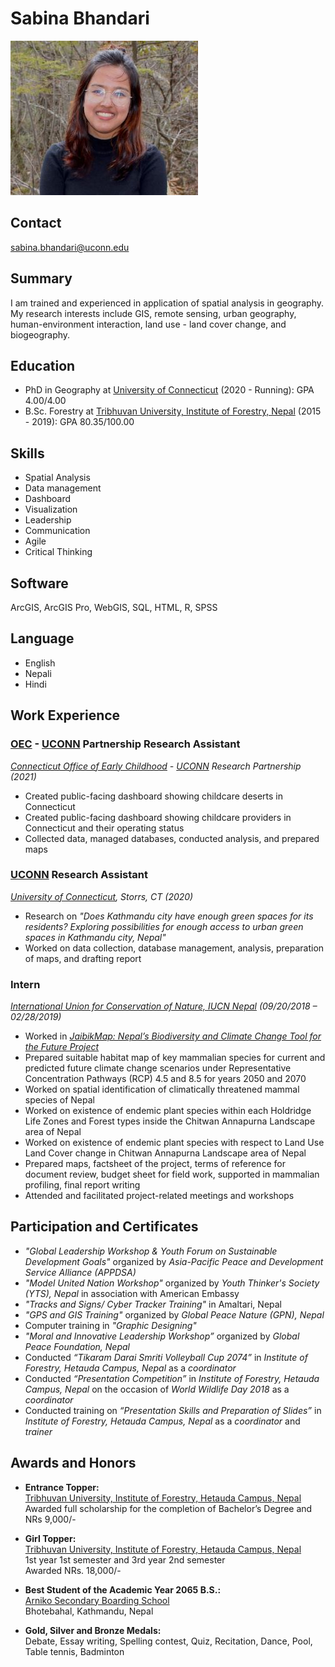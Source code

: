 # **Sabina Bhandari**
![Sabina Bhandari](https://github.com/sabinabhandari64/geog5516.github.io/blob/main/Sabina.jpg)

## Contact  
[sabina.bhandari@uconn.edu](sabina.bhandari@uconn.edu)

## Summary  
I am trained and experienced in application of spatial analysis in geography. My research interests include GIS, remote sensing, urban geography, human-environment interaction, land use - land cover change, and biogeography.

## Education  
* PhD in Geography at [University of Connecticut][UCONN] (2020 - Running): GPA 4.00/4.00
* B.Sc. Forestry at [Tribhuvan University, Institute of Forestry, Nepal][IOF, Hetauda] (2015 - 2019): GPA 80.35/100.00

## Skills
* Spatial Analysis
* Data management
* Dashboard
* Visualization
* Leadership
* Communication
* Agile
* Critical Thinking

## Software
ArcGIS, ArcGIS Pro, WebGIS, SQL, HTML, R, SPSS

## Language
* English
* Nepali
* Hindi

## Work Experience
### [OEC][OEC] - [UCONN][UCONN] Partnership Research Assistant  
_[Connecticut Office of Early Childhood][OEC] - [UCONN][UCONN] Research Partnership (2021)_
* Created public-facing dashboard showing childcare deserts in Connecticut
* Created public-facing dashboard showing childcare providers in Connecticut and their operating status
* Collected data, managed databases, conducted analysis, and prepared maps

### [UCONN][UCONN] Research Assistant  
_[University of Connecticut][UCONN], Storrs, CT (2020)_
* Research on _"Does Kathmandu city have enough green spaces for its residents? Exploring possibilities for enough access to urban green spaces in Kathmandu city, Nepal"_
* Worked on data collection, database management, analysis, preparation of maps, and drafting report

### Intern  
_[International Union for Conservation of Nature, IUCN Nepal][IUCN] (09/20/2018 – 02/28/2019)_
* Worked in _[JaibikMap: Nepal’s Biodiversity and Climate Change Tool for the Future Project][JaibikMap]_
* Prepared suitable habitat map of key mammalian species for current and predicted future climate change scenarios under Representative Concentration Pathways (RCP) 4.5 and 8.5 for years 2050 and 2070
* Worked on spatial identification of climatically threatened mammal species of Nepal
* Worked on existence of endemic plant species within each Holdridge Life Zones and Forest types inside the Chitwan Annapurna Landscape area of Nepal
* Worked on existence of endemic plant species with respect to Land Use Land Cover change in Chitwan Annapurna Landscape area of Nepal
* Prepared maps, factsheet of the project, terms of reference for document review, budget sheet for field work, supported in mammalian profiling, final report writing
* Attended and facilitated project-related meetings and workshops

## Participation and Certificates
* _"Global Leadership Workshop & Youth Forum on Sustainable Development Goals"_ organized by _Asia-Pacific Peace and Development Service Alliance (APPDSA)_
* _"Model United Nation Workshop"_ organized by _Youth Thinker's Society (YTS), Nepal_ in association with American Embassy
* _"Tracks and Signs/ Cyber Tracker Training"_ in Amaltari, Nepal
* _"GPS and GIS Training"_ organized by _Global Peace Nature (GPN), Nepal_
* Computer training in _"Graphic Designing"_
* _"Moral and Innovative Leadership Workshop”_ organized by _Global Peace Foundation, Nepal_
* Conducted _“Tikaram Darai Smriti Volleyball Cup 2074”_ in _Institute of Forestry, Hetauda Campus, Nepal_ as a *_coordinator_*
* Conducted _“Presentation Competition”_ in _Institute of Forestry, Hetauda Campus, Nepal_ on the occasion of _World Wildlife Day 2018_ as a *_coordinator_*
* Conducted training on _“Presentation Skills and Preparation of Slides”_ in _Institute of Forestry, Hetauda Campus, Nepal_ as a *_coordinator_* and *_trainer_*

## Awards and Honors
* **Entrance Topper:**  
[Tribhuvan University, Institute of Forestry, Hetauda Campus, Nepal][IOF, Hetauda]  
Awarded full scholarship for the completion of Bachelor’s Degree and NRs 9,000/-

* **Girl Topper:**  
[Tribhuvan University, Institute of Forestry, Hetauda Campus, Nepal][IOF, Hetauda]  
1st year 1st semester and 3rd year 2nd semester  
Awarded NRs. 18,000/-

* **Best Student of the Academic Year 2065 B.S.:**  
[Arniko Secondary Boarding School][Arniko]  
Bhotebahal, Kathmandu, Nepal

* **Gold, Silver and Bronze Medals:**  
Debate, Essay writing, Spelling contest, Quiz, Recitation, Dance, Pool, Table tennis, Badminton

[IOF, Hetauda]: https://iofhc.edu.np/
[UCONN]: https://uconn.edu/
[OEC]: https://portal.ct.gov/oec
[IUCN]:https://www.iucn.org/asia/countries/nepal
[JaibikMap]:https://www.iucn.org/asia/countries/nepal/jaibikmap-project
[Arniko]: https://www.facebook.com/arnikobhotebahal/
